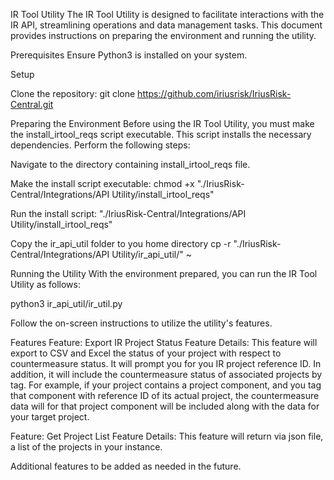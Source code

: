 IR Tool Utility
The IR Tool Utility is designed to facilitate interactions with the IR API, streamlining operations and data management tasks. This document provides instructions on preparing the environment and running the utility.

Prerequisites
Ensure Python3 is installed on your system.

Setup

Clone the repository:
git clone https://github.com/iriusrisk/IriusRisk-Central.git

Preparing the Environment
Before using the IR Tool Utility, you must make the install_irtool_reqs script executable. This script installs the necessary dependencies. Perform the following steps:

Navigate to the directory containing install_irtool_reqs file.

Make the install script executable:
chmod +x "./IriusRisk-Central/Integrations/API Utility/install_irtool_reqs"

Run the install script:
"./IriusRisk-Central/Integrations/API Utility/install_irtool_reqs"

Copy the ir_api_util folder to you home directory
cp -r "./IriusRisk-Central/Integrations/API Utility/ir_api_util/" ~

Running the Utility
With the environment prepared, you can run the IR Tool Utility as follows:

python3 ir_api_util/ir_util.py

Follow the on-screen instructions to utilize the utility's features.

Features
Feature: Export IR Project Status
Feature Details:
This feature will export to CSV and Excel the status of your project with respect to countermeasure status. It will prompt you for you IR project reference ID. 
In addition, it will include the countermeasure status of associated projects by tag.
For example, if your project contains a project component, and you tag that component with reference ID of its actual project, the countermeasure data will for that project component will be included along with the data for your target project.

Feature: Get Project List
Feature Details:
This feature will return via json file, a list of the projects in your instance.

Additional features to be added as needed in the future.
